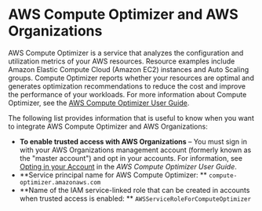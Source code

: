 # AWS Compute Optimizer and AWS Organizations<a name="services-that-can-integrate-compute-optimizer"></a>

AWS Compute Optimizer is a service that analyzes the configuration and utilization metrics of your AWS resources\. Resource examples include Amazon Elastic Compute Cloud \(Amazon EC2\) instances and Auto Scaling groups\. Compute Optimizer reports whether your resources are optimal and generates optimization recommendations to reduce the cost and improve the performance of your workloads\. For more information about Compute Optimizer, see the [AWS Compute Optimizer User Guide](https://docs.aws.amazon.com/compute-optimizer/latest/ug/what-is.html)\.

The following list provides information that is useful to know when you want to integrate AWS Compute Optimizer and AWS Organizations:
+ **To enable trusted access with AWS Organizations** – You must sign in with your AWS Organizations management account \(formerly known as the "master account"\) and opt in your accounts\. For information, see [Opting in your Account](https://docs.aws.amazon.com/compute-optimizer/latest/ug/getting-started.html#account-opt-in) in the *AWS Compute Optimizer User Guide*\.
+ **Service principal name for AWS Compute Optimizer: ** `compute-optimizer.amazonaws.com`
+ **Name of the IAM service\-linked role that can be created in accounts when trusted access is enabled: ** `AWSServiceRoleForComputeOptimizer`